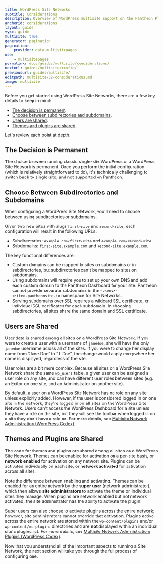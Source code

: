 ```yaml
---
title: WordPress Site Networks
subtitle: Considerations
description: Overview of WordPress multisite support on the Pantheon Platform.
anchorid: considerations
layout: guide
type: guide
multisite: true
generator: pagination
pagination:
    provider: data.multisitepages
use:
    - multisitepages
permalink: docs/guides/multisite/considerations/
nexturl: guides/multisite/config/
previousurl: guides/multisite/
editpath: multisite/02-considerations.md
image: multisite
---
```

Before you get started using WordPress Site Networks, there are a few key details to keep in mind:

* [The decision is permanent](#the-decision-is-permanent).
* [Choose between subdirectories and subdomains](#choose-between-subdirectories-and-subdomains).
* [Users are shared](#users-are-shared).
* [Themes and plugins are shared](#themes-and-plugins-are-shared).

Let's review each point at depth.

## The Decision is Permanent
The choice between running classic single-site WordPress or a WordPress Site Network is permanent. Once you perform the initial configuration (which is relatively straightforward to do), it's technically challenging to switch back to single-site, and not supported on Pantheon.

## Choose Between Subdirectories and Subdomains
When configuring a WordPress Site Network, you'll need to choose between using subdirectories or subdomains.

Given two new sites with slugs <Popover title="Slugs" content="Generally, <a class='external' href='https://codex.wordpress.org/Glossary#Slug'>slugs</a> are URL friendly descriptions for a post or a page in WordPress. In the context of WordPress Site Networks, a slug is a URL friendly description for a network site." /> `first-site` and `second-site`, each configuration will result in the following URLs:

* Subdirectories: `example.com/first-site` and `example.com/second-site`.
* Subdomains: `first-site.example.com` and `second-site.example.com`.

The key functional differences are:

- Custom domains can be mapped to sites on subdomains or in subdirectories, but subdirectories can't be mapped to sites on subdomains.
- Using subdomains will require you to set up your own DNS and add each custom domain to the Pantheon Dashboard for your site. Pantheon cannot provide separate subdomains in the `*.<env>-<site>.pantheonsite.io` namespace for Site Networks.
- Serving subdomains over SSL requires a wildcard SSL certificate, or individual SSL certificates for each subdomain. In choosing subdirectories, all sites share the same domain and SSL certificate.

## Users are Shared
User data is shared among all sites on a WordPress Site Network. If you were to create a user with a username of `janedoe`, she will have the only `janedoe` username across all of the sites. If you were to change her display name from “Jane Doe” to “J. Doe”, the change would apply everywhere her name is displayed, regardless of the site.

User roles are a bit more complex. Because all sites on a WordPress Site Network share the same `wp_users` table, a given user can be assigned a user role on any site, and can have different user roles between sites (e.g. an Editor on one site, and an Administrator on another site).

By default, a user on a WordPress Site Network has no role on any site, unless explicitly added. However, if the user is considered logged in on one site in the network, they're logged in on all sites on the WordPress Site Network. Users can't access the WordPress Dashboard for a site unless they have a role on the site, but they will see the toolbar when logged in on a site they don't have a role on. For more details, see [Multisite Network Administration (WordPress Codex)](https://codex.wordpress.org/Multisite_Network_Administration).

## Themes and Plugins are Shared
The code for themes and plugins are shared among all sites on a WordPress Site Network. Themes can be enabled for activation on a per-site basis, or **network enabled** for activation on any network site. Plugins can be activated individually on each site, or **network activated** for activation across all sites.

Note the difference between enabling and activating. Themes can be enabled for an entire network by the **super user** (network administrator), which then allows **site administrators** to activate the theme on individual sites they manage. When plugins are network enabled but not network activated, the site administrator has the ability to activate the plugin.

Super users can also choose to activate plugins across the entire network; however, site administrators cannot override that activation. Plugins active across the entire network are stored within the `wp-content/plugins` and/or `wp-content/mu-plugins` directories and are **not** displayed within an individual site's plugins list. For more details, see [Multisite Network Administration: Plugins (WordPress Codex)](https://codex.wordpress.org/Multisite_Network_Administration#Plugins).

Now that you understand all of the important aspects to running a Site Network, the next section will take you through the full process of configuring one.
